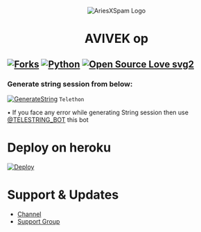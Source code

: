 <p align="center">
  <img src="https://te.legra.ph/file/fb8584c4d654cc4aa4f24.jpg" alt="AriesXSpam Logo">
</p>
<h1 align="center">
  <b>AVIVEK op</b>
</h1>

[![Forks](https://img.shields.io/github/forks/D3stroyer-xD/AriesSpamBot?style=flat-square&color=orange)](https://github.com/D3stroyer-xD/AriesSpamBot/fork)
[![Python](https://img.shields.io/badge/Python-v3.9.7-blue)](https://www.python.org/)
[![Open Source Love svg2](https://badges.frapsoft.com/os/v2/open-source.svg?v=103)](https://github.com/D3stroyer-xD/AriesSpamBot)   
----
 


### Generate string session from below:

[![GenerateString](https://img.shields.io/badge/RiZoeLXSpam-String-yellowgreen)](https://replit.com/@DarkXstar-xd/AriesXspam-String-gen#main.py) ``Telethon``

• If you face any error while generating String session then use [@TELESTRING_BOT](https://t.me/TELESTRING_BOT) this bot
# Deploy on heroku

[![Deploy](https://www.herokucdn.com/deploy/button.svg)](https://heroku.com/deploy?template=https://github.com/Roninopp/AriesSpamBot)


# Support & Updates
* [Channel](https://t.me/liu_wulang_monkes)
* [Support Group](https://t.me/Ronin_Fighters_Fd)


